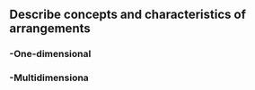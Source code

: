 ## Describe concepts and characteristics of arrangements

### -One-dimensional 

### -Multidimensiona
